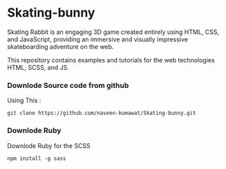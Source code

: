 # Skating-bunny
Skating Rabbit is an engaging 3D game created entirely using HTML, CSS, and JavaScript, providing an immersive and visually impressive skateboarding adventure on the web.

This repository contains examples and tutorials for the web technologies HTML, SCSS, and JS.

### Downlode Source code from github
Using This : 

```
git clone https://github.com/naveen-kumawat/Skating-bunny.git
```
### Downlode Ruby 
Downlode Ruby for the SCSS
```
npm install -g sass
```
